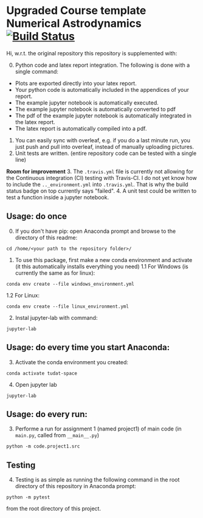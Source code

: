 # Upgraded Course template Numerical Astrodynamics[![Build Status](https://travis-ci.org/a-t-0/NumericalAstrodynamicsAssignments_2020.svg?branch=master)](https://travis-ci.org/a-t-0/NumericalAstrodynamicsAssignments_2020)

Hi, w.r.t. the original repository this repository is supplemented with:

0. Python code and latex report integration. The following is done with a single command: 
  - Plots are exported directly into your latex report.
  - Your python code is automatically included in the appendices of your report.
  - The example jupyter notebook is automatically executed.
  - The example jupyter notebook is automatically converted to pdf
  - The pdf of the example jupyter notebook is automatically integrated in the latex report.
  - The latex report is automatically compiled into a pdf.
1. You can easily sync with overleaf, e.g. if you do a last minute run, you just push and pull into overleaf, instead of manually uploading pictures.
2. Unit tests are written. (entire repository code can be tested with a single line)

**Room for improvement**
3. The  `.travis.yml` file is currently not allowing for the Continuous integration (CI) testing with Travis-CI. I do not yet know how to include the `.._environment.yml` into `.travis.yml`. That is why the build status badge on top currently says "failed".
4. A unit test could be written to test a function inside a jupyter notebook.

## Usage: do once

0. If you don't have pip: open Anaconda prompt and browse to the directory of this readme:
```
cd /home/<your path to the repository folder>/
```

1. To use this package, first make a new conda environment and activate (it this automatically installs everything you need)
1.1 For Windows (is currently the same as for linux):
```
conda env create --file windows_environment.yml
```
1.2 For Linux:
```
conda env create --file linux_environment.yml
```
2. Instal jupyter-lab with command:
```
jupyter-lab
```

## Usage: do every time you start Anaconda:

3. Activate the conda environment you created:
```
conda activate tudat-space
```
4. Open jupyter lab
```
jupyter-lab
```

## Usage: do every run:

3. Performe a run for assignment 1 (named project1) of main code (in `main.py`, called from `__main__.py`)
```
python -m code.project1.src
```

## Testing

4. Testing is as simple as running the following command in the root directory of this repository in Anaconda prompt:
```
python -m pytest
```
from the root directory of this project.

<!-- Un-wrapped URL's below (Mostly for Badges) -->
[black_badge]: https://img.shields.io/badge/code%20style-black-000000.svg
[python_badge]: https://img.shields.io/badge/python-3.8-blue.svg
[apache_badge]: https://img.shields.io/badge/license-Apache%202.0-brightgreen.svg
